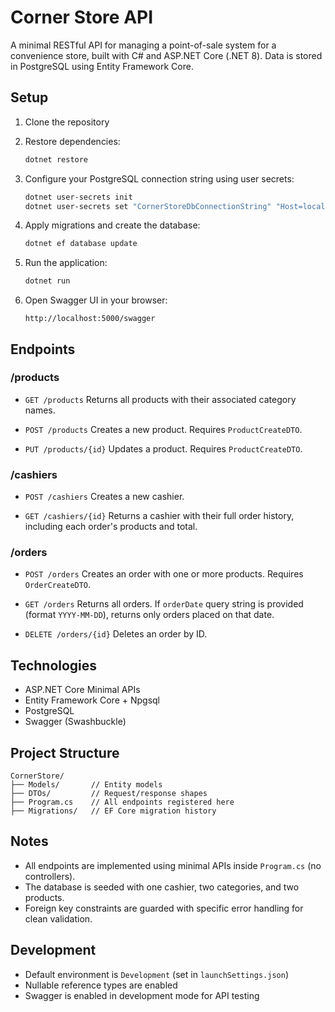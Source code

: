 # Corner Store API

A minimal RESTful API for managing a point-of-sale system for a convenience store, built with C# and ASP.NET Core (.NET 8). Data is stored in PostgreSQL using Entity Framework Core.

## Setup

1. Clone the repository
2. Restore dependencies:

   ```bash
   dotnet restore
    ```

3. Configure your PostgreSQL connection string using user secrets:

   ```bash
   dotnet user-secrets init
   dotnet user-secrets set "CornerStoreDbConnectionString" "Host=localhost;Port=5432;Database=CornerStore;Username=postgres;Password=yourpassword"
   ```

4. Apply migrations and create the database:

   ```bash
   dotnet ef database update
   ```

5. Run the application:

   ```bash
   dotnet run
   ```

6. Open Swagger UI in your browser:

   ```
   http://localhost:5000/swagger
   ```

## Endpoints

### /products

* `GET /products`
  Returns all products with their associated category names.

* `POST /products`
  Creates a new product. Requires `ProductCreateDTO`.

* `PUT /products/{id}`
  Updates a product. Requires `ProductCreateDTO`.

### /cashiers

* `POST /cashiers`
  Creates a new cashier.

* `GET /cashiers/{id}`
  Returns a cashier with their full order history, including each order's products and total.

### /orders

* `POST /orders`
  Creates an order with one or more products. Requires `OrderCreateDTO`.

* `GET /orders`
  Returns all orders. If `orderDate` query string is provided (format `YYYY-MM-DD`), returns only orders placed on that date.

* `DELETE /orders/{id}`
  Deletes an order by ID.

## Technologies

* ASP.NET Core Minimal APIs
* Entity Framework Core + Npgsql
* PostgreSQL
* Swagger (Swashbuckle)

## Project Structure

```
CornerStore/
├── Models/       // Entity models
├── DTOs/         // Request/response shapes
├── Program.cs    // All endpoints registered here
├── Migrations/   // EF Core migration history
```

## Notes

* All endpoints are implemented using minimal APIs inside `Program.cs` (no controllers).
* The database is seeded with one cashier, two categories, and two products.
* Foreign key constraints are guarded with specific error handling for clean validation.

## Development

* Default environment is `Development` (set in `launchSettings.json`)
* Nullable reference types are enabled
* Swagger is enabled in development mode for API testing


